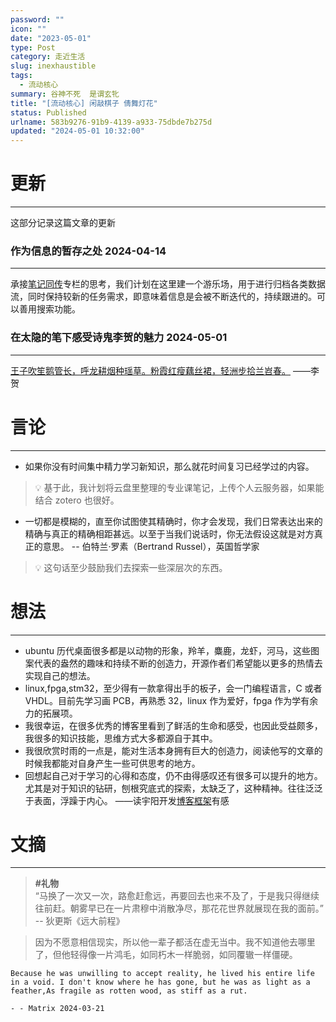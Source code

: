 ```yaml
---
password: ""
icon: ""
date: "2023-05-01"
type: Post
category: 走近生活
slug: inexhaustible
tags:
  - 流动核心
summary: 谷神不死  是谓玄牝
title: "[流动核心] 闲敲棋子 倩舞灯花"
status: Published
urlname: 583b9276-91b9-4139-a933-75dbde7b275d
updated: "2024-05-01 10:32:00"
---
```


# 更新

---

这部分记录这篇文章的更新

### 作为信息的暂存之处 2024-04-14

---

承接[笔记同传](https://matrixcore.top/article/video-record)专栏的思考，我们计划在这里建一个游乐场，用于进行归档各类数据流，同时保持较新的任务需求，即意味着信息是会被不断迭代的，持续跟进的。可以善用搜索功能。

### 在太隐的笔下感受诗鬼李贺的魅力 2024-05-01

---

[王子吹笙鹅管长，呼龙耕烟种瑶草。粉霞红瘦藕丝裙，轻洲步拾兰岧春。](https://wangyurui.com/posts/san-jie-qi-meng-2a4c2e5a) ——李贺

# 言论

---

- 如果你没有时间集中精力学习新知识，那么就花时间复习已经学过的内容。

> 💡 基于此，我计划将云盘里整理的专业课笔记，上传个人云服务器，如果能结合 zotero 也很好。

- 一切都是模糊的，直至你试图使其精确时，你才会发现，我们日常表达出来的精确与真正的精确相距甚远。以至于当我们说话时，你无法假设这就是对方真正的意思。
  -- 伯特兰·罗素（Bertrand Russel），英国哲学家

> 💡 这句话至少鼓励我们去探索一些深层次的东西。

# 想法

---

- ubuntu 历代桌面很多都是以动物的形象，羚羊，麋鹿，龙虾，河马，这些图案代表的盎然的趣味和持续不断的创造力，开源作者们希望能以更多的热情去实现自己的想法。
- linux,fpga,stm32，至少得有一款拿得出手的板子，会一门编程语言，C 或者 VHDL。目前先学习画 PCB，再熟悉 32，linux 作为爱好，fpga 作为学有余力的拓展项。
- 我很幸运，在很多优秀的博客里看到了鲜活的生命和感受，也因此受益颇多，我很多的知识技能，思维方式大多都源自于其中。
- 我很欣赏时雨的一点是，能对生活本身拥有巨大的创造力，阅读他写的文章的时候我都能对自身产生一些可供思考的地方。
- 回想起自己对于学习的心得和态度，仍不由得感叹还有很多可以提升的地方。尤其是对于知识的钻研，刨根究底式的探索，太缺乏了，这种精神。往往泛泛于表面，浮躁于内心。
  ——读宇阳开发[博客框架](https://liuyuyang.net/index.php/archives/2444/)有感

# 文摘

---

> **#礼物**  
> “马换了一次又一次，路愈赶愈远，再要回去也来不及了，于是我只得继续往前赶。朝雾早已在一片肃穆中消散净尽，那花花世界就展现在我的面前。”  
> -- 狄更斯《远大前程》

> 因为不愿意相信现实，所以他一辈子都活在虚无当中。我不知道他去哪里了，但他轻得像一片鸿毛，如同朽木一样脆弱，如同覆辙一样僵硬。

    Because he was unwilling to accept reality, he lived his entire life in a void. I don't know where he has gone, but he was as light as a feather,As fragile as rotten wood, as stiff as a rut.

    - - Matrix 2024-03-21
